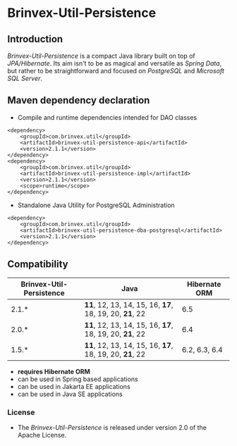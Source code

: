 # Brinvex-Util-Persistence

## Introduction

_Brinvex-Util-Persistence_ is a compact Java library built on top of _JPA/Hibernate_.
Its aim isn't to be as magical and versatile as _Spring Data_,
but rather to be straightforward and focused on _PostgreSQL_ and _Microsoft SQL Server_.


## Maven dependency declaration
- Compile and runtime dependencies intended for DAO classes
````
<dependency>
    <groupId>com.brinvex.util</groupId>
    <artifactId>brinvex-util-persistence-api</artifactId>
    <version>2.1.1</version>
</dependency>
<dependency>
    <groupId>com.brinvex.util</groupId>
    <artifactId>brinvex-util-persistence-impl</artifactId>
    <version>2.1.1</version>
    <scope>runtime</scope>
</dependency>
````
- Standalone Java Utility for PostgreSQL Administration
````
<dependency>
    <groupId>com.brinvex.util</groupId>
    <artifactId>brinvex-util-persistence-dba-postgresql</artifactId>
    <version>2.1.1</version>
</dependency>
````

## Compatibility

| Brinvex-Util-Persistence | Java                                                       | Hibernate ORM | 
|--------------------------|------------------------------------------------------------|---------------|
| 2.1.*                    | **11**, 12, 13, 14, 15, 16, **17**, 18, 19, 20, **21**, 22 | 6.5           | 
| 2.0.*                    | **11**, 12, 13, 14, 15, 16, **17**, 18, 19, 20, **21**, 22 | 6.4           | 
| 1.5.*                    | **11**, 12, 13, 14, 15, 16, **17**, 18, 19, 20, **21**, 22 | 6.2, 6.3, 6.4 | 

- **requires Hibernate ORM**
- can be used in Spring based applications
- can be used in Jakarta EE applications
- can be used in Java SE applications


### License

- The _Brinvex-Util-Persistence_ is released under version 2.0 of the Apache License.
